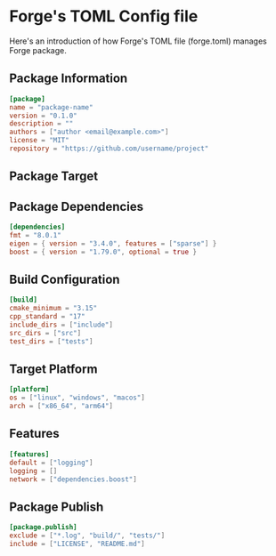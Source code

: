 # Forge's TOML Config file

Here's an introduction of how Forge's TOML file (forge.toml) manages Forge package.

## Package Information

```toml
[package]
name = "package-name"
version = "0.1.0"
description = ""
authors = ["author <email@example.com>"]
license = "MIT"
repository = "https://github.com/username/project"
```

## Package Target

## Package Dependencies

```toml
[dependencies]
fmt = "8.0.1"
eigen = { version = "3.4.0", features = ["sparse"] }
boost = { version = "1.79.0", optional = true }
```

## Build Configuration

```toml
[build]
cmake_minimum = "3.15"
cpp_standard = "17"
include_dirs = ["include"]
src_dirs = ["src"]
test_dirs = ["tests"]
```

## Target Platform

```toml
[platform]
os = ["linux", "windows", "macos"]
arch = ["x86_64", "arm64"]
```

## Features

```toml
[features]
default = ["logging"]
logging = []
network = ["dependencies.boost"]
```

## Package Publish

```toml
[package.publish]
exclude = ["*.log", "build/", "tests/"]
include = ["LICENSE", "README.md"]
```